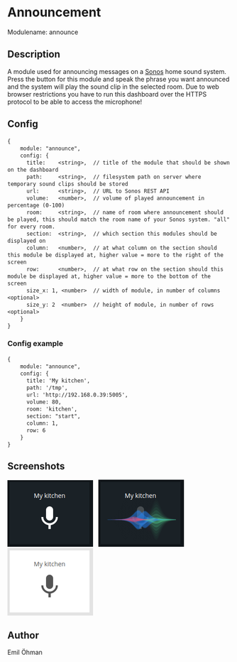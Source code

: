 # Announcement

Modulename: announce


## Description

A module used for announcing messages on a [Sonos](http://www.sonos.com) home sound system.
Press the button for this module and speak the phrase you want announced and the system will play the sound clip in the selected room.
Due to web browser restrictions you have to run this dashboard over the HTTPS protocol to be able to access the microphone!


## Config

    {
        module: "announce",
        config: {
          title:    <string>,  // title of the module that should be shown on the dashboard
          path:     <string>,  // filesystem path on server where temporary sound clips should be stored
          url:      <string>,  // URL to Sonos REST API
          volume:   <number>,  // volume of played announcement in percentage (0-100)
          room:     <string>,  // name of room where announcement should be played, this should match the room name of your Sonos system. "all" for every room.
          section:  <string>,  // which section this modules should be displayed on
          column:   <number>,  // at what column on the section should this module be displayed at, higher value = more to the right of the screen
          row:      <number>,  // at what row on the section should this module be displayed at, higher value = more to the bottom of the screen
          size_x: 1, <number>  // width of module, in number of columns <optional>
          size_y: 2  <number>  // height of module, in number of rows <optional>
        }
    }


### Config example

    {
        module: "announce",
        config: {
          title: 'My kitchen',
          path: '/tmp',
          url: 'http://192.168.0.39:5005',
          volume: 80,
          room: 'kitchen',
          section: "start",
          column: 1,
          row: 6
        }
    }


## Screenshots

![announcement with dark theme](doc/announce-dark.png "Announce - dark theme") &nbsp; ![ recording announcement with dark theme](doc/announce-dark-recording.png "Announce - recording announcement") &nbsp; ![announcement with dark theme](doc/announce-light.png "Announce - light theme")


## Author

Emil Öhman
